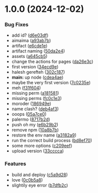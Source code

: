 # 1.0.0 (2024-12-02)


### Bug Fixes

* add id? ([d6e03df](https://github.com/puria/qualcosa/commit/d6e03df49dee66727ba27f9e23495917ad584926))
* aimaima ([a93ab7b](https://github.com/puria/qualcosa/commit/a93ab7bbbd0723b00287927b93897245b1ba6716))
* artifact ([e6cde1e](https://github.com/puria/qualcosa/commit/e6cde1e0ba91d96d8dfba0b3c3fa3071ab960519))
* artifact naming ([50da2e4](https://github.com/puria/qualcosa/commit/50da2e49d9b8a4bd2206b337e4e257e4f670634e))
* assets ([a645cb5](https://github.com/puria/qualcosa/commit/a645cb5fcd53b4066f8da86bfd048e263f5ff75b))
* change the actions for pages ([da26e3c](https://github.com/puria/qualcosa/commit/da26e3c205bdb8e07142cf98cdc7e718478a1429))
* first version ([34ecd9e](https://github.com/puria/qualcosa/commit/34ecd9ee499d9ba47a96057d4cc24a40882f521b))
* halesh gerefteh ([302c187](https://github.com/puria/qualcosa/commit/302c187b5ae85b635a3def569d3ee3590c83bc98))
* **main:** up node ([cdea4ae](https://github.com/puria/qualcosa/commit/cdea4aef058e3db485dcfb2ff552dec9d86a4f6a))
* maybe the very first version ([7c0235e](https://github.com/puria/qualcosa/commit/7c0235ead3ab764a1bd25091efe3c1d28ca42ffb))
* meh ([f31f604](https://github.com/puria/qualcosa/commit/f31f6048458196fdfbc49f9d74f4e49832fb20ba))
* missing perm ([a181581](https://github.com/puria/qualcosa/commit/a181581adcb9d067b1d790aa7694f6419122d6fb))
* missing perms ([fc0c1e3](https://github.com/puria/qualcosa/commit/fc0c1e3eb361226c46781e536e0337da4fdc1f39))
* moroder ([186949e](https://github.com/puria/qualcosa/commit/186949e3a634bf519d97e70781301151578bf5da))
* name clash? ([deb4af3](https://github.com/puria/qualcosa/commit/deb4af300fb43b6bdddfddbd9e54f97de15ebc3e))
* ooops ([05a7ce0](https://github.com/puria/qualcosa/commit/05a7ce094cbc1e7268ecfadf9d355b3943297779))
* palermo ([8717b2d](https://github.com/puria/qualcosa/commit/8717b2d1a9660e89a45a455d19d8509a573b378e))
* push oh my ([e6b29b2](https://github.com/puria/qualcosa/commit/e6b29b2bf93ff057d7f7d950b7909797b16b0c54))
* remove npm ([10a8b7b](https://github.com/puria/qualcosa/commit/10a8b7b3ab86037430cbe8bc2a1b3d1cc8534ccd))
* restore the env name ([a3182a9](https://github.com/puria/qualcosa/commit/a3182a9fd3a1c0a21e4fb3030d0c0f6f1dbe6f7c))
* run the correct build process ([bd8ef70](https://github.com/puria/qualcosa/commit/bd8ef707a8069bdf30b5d4ff7235474f64038aea))
* some more options ([c209eef](https://github.com/puria/qualcosa/commit/c209eeff5167d05b0cdbec161f315b8bff44404f))
* upload version ([33cccca](https://github.com/puria/qualcosa/commit/33cccca31424543d0092e2c571cacdd12359268e))


### Features

* build and deploy ([c5a9d28](https://github.com/puria/qualcosa/commit/c5a9d2822cc042b1d83948b5f90fbd7d9e5d5450))
* love ([0c0b5a8](https://github.com/puria/qualcosa/commit/0c0b5a8c352f097c651c266d69fd5add3a44bb2b))
* slightily eye error ([b7dfb2c](https://github.com/puria/qualcosa/commit/b7dfb2c0b86f5376a66d93eed5f8d198e6c0708d))
